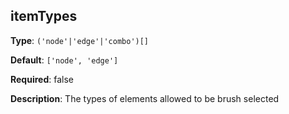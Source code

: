 ## itemTypes

**Type**: `('node'|'edge'|'combo')[]`

**Default**: `['node', 'edge']`

**Required**: false

**Description**: The types of elements allowed to be brush selected
